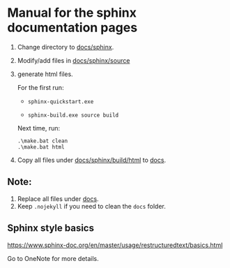 # Manual for the sphinx documentation pages

1. Change directory to [docs/sphinx](docs/sphinx).

2. Modify/add files in [docs/sphinx/source](docs/sphinx/source)

3. generate html files.

   For the first run:
   
   - ```shell
     sphinx-quickstart.exe
     ```
   
   - ```shell
     sphinx-build.exe source build
     ```
   
   Next time, run:
   
   ```shell
   .\make.bat clean
   .\make.bat html
   ```
   
4. Copy all files under [docs/sphinx/build/html](docs/sphinx/build/html) to [docs](docs).



## Note:

1. Replace all files under [docs](docs).
2. Keep `.nojekyll` if you need to clean the `docs` folder.



## Sphinx style basics

https://www.sphinx-doc.org/en/master/usage/restructuredtext/basics.html

Go to OneNote for more details.

